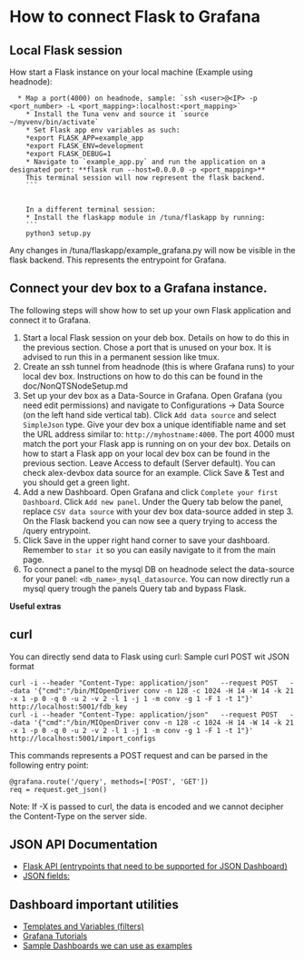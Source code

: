 How to connect Flask to Grafana
===============================

Local Flask session
-------------------

How start a Flask instance on your local machine (Example using headnode):
  ```
    * Map a port(4000) on headnode, sample: `ssh <user>@<IP> -p <port_number> -L <port_mapping>:localhost:<port_mapping>`
      * Install the Tuna venv and source it `source ~/myvenv/bin/activate`
      * Set Flask app env variables as such:
      *export FLASK_APP=example_app
      *export FLASK_ENV=development
      *export FLASK_DEBUG=1
      * Navigate to `example_app.py` and run the application on a designated port: **flask run --host=0.0.0.0 -p <port_mapping>**
      This terminal session will now represent the flask backend.
      ```


      In a different terminal session:
      * Install the flaskapp module in /tuna/flaskapp by running:
      ```
      python3 setup.py 
```
Any changes in /tuna/flaskapp/example_grafana.py will now be visible in the flask backend. This represents 
the entrypoint for Grafana.

Connect your dev box to a Grafana instance.
-------------------------------------------

The following steps will show how to set up your own Flask application and connect it to Grafana.
1. Start a local Flask session on your deb box. Details on how to do this in the previous section.
Chose a port that is unused on your box. It is advised to run this in a permanent session like tmux.
2. Create an ssh tunnel from headnode (this is where Grafana runs) to your local dev box. Instructions
on how to do this can be found in the doc/NonQTSNodeSetup.md
3. Set up your dev box as a Data-Source in Grafana. Open Grafana (you need edit permissions) and
navigate to Configurations -> Data Source (on the left hand side vertical tab). Click `Add data source`
and select `SimpleJson` type. Give your dev box a unique identifiable name and set the URL address
similar to: `http://myhostname:4000`. The port 4000 must match the port your Flask app is running
on on your dev box. Details on how to start a Flask app on your local dev box can be found in the
previous section. Leave Access to default (Server default). You can check alex-devbox data source
for an example. Click Save & Test and you should get a green light.
4. Add a new Dashboard. Open Grafana and click `Complete your first Dashboard`. Click `Add new panel`.
Under the Query tab below the panel, replace `CSV data source` with your dev box data-source added in
step 3. On the Flask backend you can now see a query trying to access the /query entrypoint.
5. Click Save in the upper right hand corner to save your dashboard. Remember to `star it` so you
can easily navigate to it from the main page.
6. To connect a panel to the mysql DB on headnode select the data-source for your panel:
`<db_name>_mysql_datasource`. You can now directly run a mysql query trough the panels Query tab
and bypass Flask.


**Useful extras**

curl
----

You can directly send data to Flask using curl:
Sample curl POST wit JSON format
```
curl -i --header "Content-Type: application/json"   --request POST   --data '{"cmd":"/bin/MIOpenDriver conv -n 128 -c 1024 -H 14 -W 14 -k 21 -x 1 -p 0 -q 0 -u 2 -v 2 -l 1 -j 1 -m conv -g 1 -F 1 -t 1"}'   http://localhost:5001/fdb_key
curl -i --header "Content-Type: application/json"   --request POST   --data '{"cmd":"/bin/MIOpenDriver conv -n 128 -c 1024 -H 14 -W 14 -k 21 -x 1 -p 0 -q 0 -u 2 -v 2 -l 1 -j 1 -m conv -g 1 -F 1 -t 1"}'   http://localhost:5001/import_configs
```
This commands represents a POST request and can be parsed in the following entry point:
```
@grafana.route('/query', methods=['POST', 'GET'])
req = request.get_json()
```
Note: If -X is passed to curl, the data is encoded and we cannot decipher the Content-Type on
the server side.

JSON API Documentation
----------------------

 * [Flask API (entrypoints that need to be supported for JSON Dashboard)](https://grafana.com/grafana/plugins/simpod-json-datasource/)
 * [JSON fields:](https://grafana.com/docs/grafana/latest/dashboards/json-model/)

Dashboard important utilities
-----------------------------

 * [Templates and Variables (filters)](https://grafana.com/docs/grafana/latest/variables/)
 * [Grafana Tutorials](https://grafana.com/tutorials/)
 * [Sample Dashboards we can use as examples](https://grafana.com/grafana/dashboards/)

